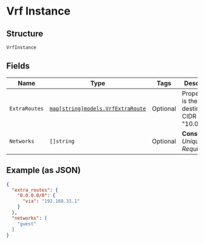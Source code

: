 
# Vrf Instance

## Structure

`VrfInstance`

## Fields

| Name | Type | Tags | Description |
|  --- | --- | --- | --- |
| `ExtraRoutes` | [`map[string]models.VrfExtraRoute`](../../doc/models/vrf-extra-route.md) | Optional | Property key is the destination CIDR (e.g. "10.0.0.0/8") |
| `Networks` | `[]string` | Optional | **Constraints**: *Unique Items Required* |

## Example (as JSON)

```json
{
  "extra_routes": {
    "0.0.0.0/0": {
      "via": "192.168.31.1"
    }
  },
  "networks": [
    "guest"
  ]
}
```

